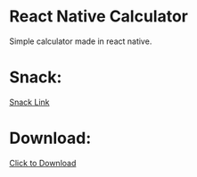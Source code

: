 # React Native Calculator

Simple calculator made in react native.

# Snack:

[Snack Link](https://snack.expo.dev/@lipton328/calculator-app)

# Download:

<a href="calculator-app.zip" download>Click to Download</a>
